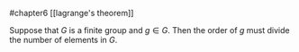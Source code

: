 #chapter6 
[[lagrange's theorem]]

Suppose that $G$ is a finite group and $g\in G$. Then the order of $g$ must divide the number of elements in $G$.